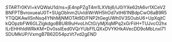 $START$r0KVI+kVQWaU1d/ns+jE4npPZgT4m1LXVbj6/iJ0iYXe62tA6vr1XCeV2BNFPTBvroxueaU0T+SUgOblnm2UvldiWrWH5hOd7xtH61NBdpCwO6aB9R5YTQQKAwIlSnNsq4YNhMjNMOTAt9D/FNP2tGegUWh0V3SOubU6+UpXqjtCkQOpzbFW6GLZlgkdgoBBU8l9uHvoLhCtG/yMjXqMPq2xGrFiiH+TUJvcO2hxILrEHHhIdWRkKM+Dv0ssIEed0VQrYUbFfLQXxDVYKHkAVecDD9oMbLnxl71SDUMkUP/VxmgB7B62D54pzVt7vd2g$END$